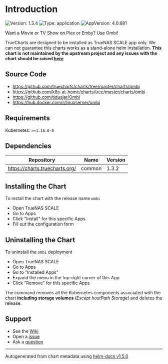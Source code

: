 # Introduction

![Version: 1.3.4](https://img.shields.io/badge/Version-1.3.4-informational?style=flat-square) ![Type: application](https://img.shields.io/badge/Type-application-informational?style=flat-square) ![AppVersion: 4.0.681](https://img.shields.io/badge/AppVersion-4.0.681-informational?style=flat-square)

Want a Movie or TV Show on Plex or Emby? Use Ombi!

TrueCharts are designed to be installed as TrueNAS SCALE app only. We can not guarantee this charts works as a stand-alone helm installation.
**This chart is not maintained by the upstream project and any issues with the chart should be raised [here](https://github.com/truecharts/charts/issues/new/choose)**

## Source Code

* <https://github.com/truecharts/charts/tree/master/charts/ombi>
* <https://github.com/k8s-at-home/charts/tree/master/charts/ombi>
* <https://github.com/tidusjar/Ombi>
* <https://hub.docker.com/r/linuxserver/ombi>

## Requirements

Kubernetes: `>=1.16.0-0`

## Dependencies

| Repository | Name | Version |
|------------|------|---------|
| https://charts.truecharts.org/ | common | 1.3.2 |

## Installing the Chart

To install the chart with the release name `ombi`

- Open TrueNAS SCALE
- Go to Apps
- Click "Install" for this specific Apps
- Fill out the configuration form

## Uninstalling the Chart

To uninstall the `ombi` deployment

- Open TrueNAS SCALE
- Go to Apps
- Go to "Installed Apps"
- Expand the menu in the top-right corner of this App
- Click "Remove" for this specific Apps

The command removes all the Kubernetes components associated with the chart **including storage volumes** _(Except hostPath Storage)_ and deletes the release.

## Support

- See the [Wiki](https://wiki.truecharts.org)
- Open a [issue](https://github.com/truecharts/charts/issues/new/choose)
- Ask a [question](https://github.com/truecharts/charts/discussions)

----------------------------------------------
Autogenerated from chart metadata using [helm-docs v1.5.0](https://github.com/norwoodj/helm-docs/releases/v1.5.0)
